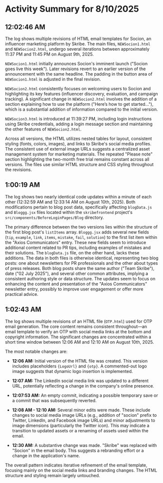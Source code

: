 # Activity Summary for 8/10/2025

## 12:02:46 AM
The log shows multiple revisions of HTML email templates for Socion, an influencer marketing platform by Skribe.  The main files, `NEWSocion1.html` and `NEWSocion2.html`,  undergo several iterations between approximately 11:37 PM and 11:45 PM on August 9th, 2025.

`NEWSocion1.html` initially announces Socion's imminent launch ("Socion goes live this week"). Later revisions revert to an earlier version of the announcement with the same headline. The padding in the button area of `NEWSocion1.html` is adjusted in the final revision.


`NEWSocion2.html` consistently focuses on welcoming users to Socion and highlighting its key features (influencer discovery, evaluation, and campaign tracking).  A significant change in `NEWSocion2.html` involves the addition of a section explaining how to use the platform ("Here’s how to get started..."), which is a substantial addition of information compared to the initial version.

`NEWSocion3.html` is introduced at 11:39:27 PM, including login instructions using Skribe credentials, adding a login message section and maintaining the other features of `NEWSocion2.html`.

Across all versions, the HTML utilizes nested tables for layout, consistent styling (fonts, colors, images), and links to Skribe's social media profiles.  The consistent use of external image URLs suggests a centralized asset management system for marketing materials.  The repeated "Please note" section highlighting the two-month free trial remains constant across all versions.  The files use similar HTML structure and CSS styling throughout the revisions.


## 1:00:19 AM
The log shows two nearly identical code updates within a minute of each other (12:32:59 AM and 12:33:14 AM on August 10th, 2025). Both modifications pertain to blog post data, specifically affecting `blogData.js` and `Bloggg.jsx` files located within the `skribefrontend` project's `src/components/BeforeLoginPages/Blog` directory.

The primary difference between the two versions lies within the structure of the first blog post's `listItems` array.  `Bloggg.jsx` adds several new fields (`tip`, `example`, `link`, `items`, `mistake`, `fail`, `solution`) to the first list item within the "Axios Communicators" entry.  These new fields seem to introduce additional content related to PR tips, including examples of mistakes and their solutions.  The `blogData.js` file, on the other hand, lacks these additions.  The data in both files is otherwise identical, representing two blog posts: one about newsletters for PR professionals and the other about types of press releases. Both blog posts share the same author ("Team Skribe"), date ("02 July 2025"), and several other common attributes, implying a consistent authoring style or data structure.  The updates seem to focus on enhancing the content and presentation of the "Axios Communicators" newsletter entry,  possibly to improve user engagement or offer more practical advice.


## 1:02:43 AM
The log shows multiple revisions of an HTML file (`OTP.html`) used for OTP email generation.  The core content remains consistent throughout—an email template to verify an OTP with social media links at the bottom and copyright information.  The significant changes are concentrated within a short time window between 12:06 AM and 12:10 AM on August 10th, 2025.

The most notable changes are:

* **12:06 AM:** Initial version of the HTML file was created. This version includes placeholders `{LogoUrl}` and `{otp}`.  A commented-out logo image suggests that dynamic logo insertion is implemented.

* **12:07 AM:** The LinkedIn social media link was updated to a different URL, potentially reflecting a change in the company's online presence.

* **12:07:53 AM:**  An empty commit, indicating a possible temporary save or a commit that was subsequently reverted.

* **12:08 AM - 12:10 AM:** Several minor edits were made. These include changes to social media image URLs (e.g., addition of "socion" prefix to Twitter, LinkedIn, and Facebook image URLs) and minor adjustments to image dimensions (particularly the Twitter icon).  This may indicate a transition to updated assets or a renaming of assets used within the email.

* **12:30 AM:**  A substantive change was made.  "Skribe" was replaced with "Socion" in the email body. This suggests a rebranding effort or a change in the application's name.


The overall pattern indicates iterative refinement of the email template, focusing mainly on the social media links and branding changes. The HTML structure and styling remain largely untouched.
